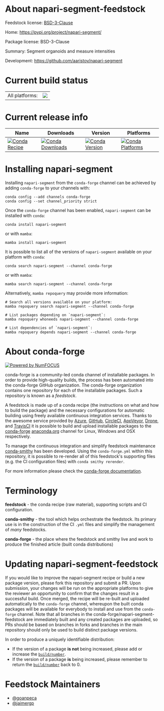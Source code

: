 About napari-segment-feedstock
==============================

Feedstock license: [BSD-3-Clause](https://github.com/conda-forge/napari-segment-feedstock/blob/main/LICENSE.txt)

Home: https://pypi.org/project/napari-segment/

Package license: BSD-3-Clause

Summary: Segment organoids and measure intensities

Development: https://github.com/aaristov/napari-segment

Current build status
====================


<table><tr><td>All platforms:</td>
    <td>
      <a href="https://dev.azure.com/conda-forge/feedstock-builds/_build/latest?definitionId=19035&branchName=main">
        <img src="https://dev.azure.com/conda-forge/feedstock-builds/_apis/build/status/napari-segment-feedstock?branchName=main">
      </a>
    </td>
  </tr>
</table>

Current release info
====================

| Name | Downloads | Version | Platforms |
| --- | --- | --- | --- |
| [![Conda Recipe](https://img.shields.io/badge/recipe-napari--segment-green.svg)](https://anaconda.org/conda-forge/napari-segment) | [![Conda Downloads](https://img.shields.io/conda/dn/conda-forge/napari-segment.svg)](https://anaconda.org/conda-forge/napari-segment) | [![Conda Version](https://img.shields.io/conda/vn/conda-forge/napari-segment.svg)](https://anaconda.org/conda-forge/napari-segment) | [![Conda Platforms](https://img.shields.io/conda/pn/conda-forge/napari-segment.svg)](https://anaconda.org/conda-forge/napari-segment) |

Installing napari-segment
=========================

Installing `napari-segment` from the `conda-forge` channel can be achieved by adding `conda-forge` to your channels with:

```
conda config --add channels conda-forge
conda config --set channel_priority strict
```

Once the `conda-forge` channel has been enabled, `napari-segment` can be installed with `conda`:

```
conda install napari-segment
```

or with `mamba`:

```
mamba install napari-segment
```

It is possible to list all of the versions of `napari-segment` available on your platform with `conda`:

```
conda search napari-segment --channel conda-forge
```

or with `mamba`:

```
mamba search napari-segment --channel conda-forge
```

Alternatively, `mamba repoquery` may provide more information:

```
# Search all versions available on your platform:
mamba repoquery search napari-segment --channel conda-forge

# List packages depending on `napari-segment`:
mamba repoquery whoneeds napari-segment --channel conda-forge

# List dependencies of `napari-segment`:
mamba repoquery depends napari-segment --channel conda-forge
```


About conda-forge
=================

[![Powered by
NumFOCUS](https://img.shields.io/badge/powered%20by-NumFOCUS-orange.svg?style=flat&colorA=E1523D&colorB=007D8A)](https://numfocus.org)

conda-forge is a community-led conda channel of installable packages.
In order to provide high-quality builds, the process has been automated into the
conda-forge GitHub organization. The conda-forge organization contains one repository
for each of the installable packages. Such a repository is known as a *feedstock*.

A feedstock is made up of a conda recipe (the instructions on what and how to build
the package) and the necessary configurations for automatic building using freely
available continuous integration services. Thanks to the awesome service provided by
[Azure](https://azure.microsoft.com/en-us/services/devops/), [GitHub](https://github.com/),
[CircleCI](https://circleci.com/), [AppVeyor](https://www.appveyor.com/),
[Drone](https://cloud.drone.io/welcome), and [TravisCI](https://travis-ci.com/)
it is possible to build and upload installable packages to the
[conda-forge](https://anaconda.org/conda-forge) [anaconda.org](https://anaconda.org/)
channel for Linux, Windows and OSX respectively.

To manage the continuous integration and simplify feedstock maintenance
[conda-smithy](https://github.com/conda-forge/conda-smithy) has been developed.
Using the ``conda-forge.yml`` within this repository, it is possible to re-render all of
this feedstock's supporting files (e.g. the CI configuration files) with ``conda smithy rerender``.

For more information please check the [conda-forge documentation](https://conda-forge.org/docs/).

Terminology
===========

**feedstock** - the conda recipe (raw material), supporting scripts and CI configuration.

**conda-smithy** - the tool which helps orchestrate the feedstock.
                   Its primary use is in the construction of the CI ``.yml`` files
                   and simplify the management of *many* feedstocks.

**conda-forge** - the place where the feedstock and smithy live and work to
                  produce the finished article (built conda distributions)


Updating napari-segment-feedstock
=================================

If you would like to improve the napari-segment recipe or build a new
package version, please fork this repository and submit a PR. Upon submission,
your changes will be run on the appropriate platforms to give the reviewer an
opportunity to confirm that the changes result in a successful build. Once
merged, the recipe will be re-built and uploaded automatically to the
`conda-forge` channel, whereupon the built conda packages will be available for
everybody to install and use from the `conda-forge` channel.
Note that all branches in the conda-forge/napari-segment-feedstock are
immediately built and any created packages are uploaded, so PRs should be based
on branches in forks and branches in the main repository should only be used to
build distinct package versions.

In order to produce a uniquely identifiable distribution:
 * If the version of a package **is not** being increased, please add or increase
   the [``build/number``](https://docs.conda.io/projects/conda-build/en/latest/resources/define-metadata.html#build-number-and-string).
 * If the version of a package **is** being increased, please remember to return
   the [``build/number``](https://docs.conda.io/projects/conda-build/en/latest/resources/define-metadata.html#build-number-and-string)
   back to 0.

Feedstock Maintainers
=====================

* [@goanpeca](https://github.com/goanpeca/)
* [@jaimergp](https://github.com/jaimergp/)

